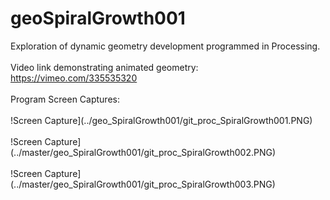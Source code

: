 # geoSpiralGrowth001
Exploration of dynamic geometry development programmed in Processing.
<br />
<br />
Video link demonstrating animated geometry: https://vimeo.com/335535320
<br />
<br />
Program Screen Captures:
<br />
<br />
!Screen Capture](../geo_SpiralGrowth001/git_proc_SpiralGrowth001.PNG)
<br />
<br />
!Screen Capture](../master/geo_SpiralGrowth001/git_proc_SpiralGrowth002.PNG)
<br />
<br />
!Screen Capture](../master/geo_SpiralGrowth001/git_proc_SpiralGrowth003.PNG)